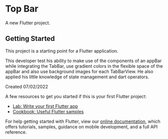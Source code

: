 # Top Bar

A new Flutter project.

## Getting Started

This project is a starting point for a Flutter application.

This developer test his ability to make use of the components of an appBar while integrating the TabBar, use gradient colors in the flexible space of the appBar and also use background images for each TabBarView.
He also applied his little knowledge of state management and dart operators.

Created 07/02/2022 

A few resources to get you started if this is your first Flutter project:

- [Lab: Write your first Flutter app](https://flutter.dev/docs/get-started/codelab)
- [Cookbook: Useful Flutter samples](https://flutter.dev/docs/cookbook)

For help getting started with Flutter, view our
[online documentation](https://flutter.dev/docs), which offers tutorials,
samples, guidance on mobile development, and a full API reference.
